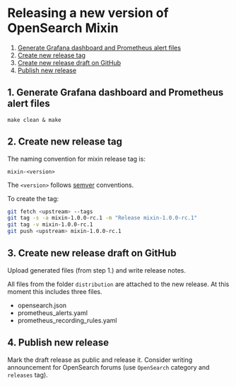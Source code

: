 # Releasing a new version of OpenSearch Mixin

1. [Generate Grafana dashboard and Prometheus alert files](RELEASING.md#1-generate-grafana-dashboard-and-prometheus-alert-files)
2. [Create new release tag](RELEASING.md#2-create-new-release-tag)
3. [Create new release draft on GitHub](RELEASING.md#3-create-new-release-draft-on-github)
4. [Publish new release](RELEASING.md#4-publish-new-release)

## 1. Generate Grafana dashboard and Prometheus alert files

```shell
make clean & make
```

## 2. Create new release tag

The naming convention for mixin release tag is:

`mixin-<version>`

The `<version>` follows [semver](https://semver.org/) conventions.

To create the tag:

```sh
git fetch <upstream> --tags
git tag -s -a mixin-1.0.0-rc.1 -m "Release mixin-1.0.0-rc.1"
git tag -v mixin-1.0.0-rc.1
git push <upstream> mixin-1.0.0-rc.1
```

## 3. Create new release draft on GitHub

Upload generated files (from step 1.) and write release notes.

All files from the folder `distribution` are attached to the new release. At this moment this includes three files.
  - opensearch.json
  - prometheus_alerts.yaml
  - prometheus_recording_rules.yaml

## 4. Publish new release

Mark the draft release as public and release it. Consider writing announcement for OpenSearch forums (use `OpenSearch` category and `releases` tag).
